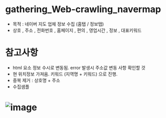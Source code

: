 # gathering_Web-crawling_navermap
- 목적 : 네이버 지도 업체 정보 수집 (홈탭  / 정보탭)
- 상호 , 주소 , 전화번호 , 홈페이지 , 편의 , 영업시간 , 정보 , 대표키워드

# 참고사항 
- html 요소 정보 수시로 변동됨. error 발생시 주소값 변동 사항 확인할 것
- 현 위치정보 가져옴. 키워드 (지역명 + 키워드) 으로 진행.
- 중복 제거 : 상호명 + 주소 
- 수집샘플 
# ![image](https://github.com/user-attachments/assets/b615ce5a-9b79-46c1-9d2b-76bf0c7e93d3)


